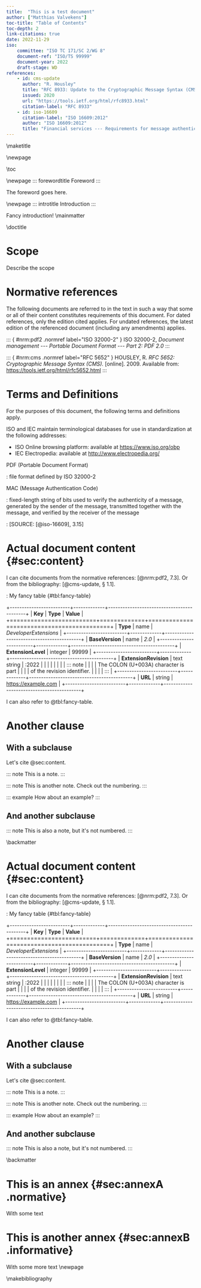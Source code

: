 ```yaml
---
title:  "This is a test document"
author: ["Matthias Valvekens"]
toc-title: "Table of Contents"
toc-depth: 2
link-citations: true
date: 2022-11-29
iso:
    committee: "ISO TC 171/SC 2/WG 8"
    document-ref: "ISO/TS 99999"
    document-year: 2022
    draft-stage: WD
references:
    - id: cms-update
      author: "R. Housley"
      title: "RFC 8933: Update to the Cryptographic Message Syntax (CMS) for Algorithm Identifier Protection"
      issued: 2020
      url: "https://tools.ietf.org/html/rfc8933.html"
      citation-label: "RFC 8933"
    - id: iso-16609
      citation-label: "ISO 16609:2012"
      author: "ISO 16609:2012"
      title: "Financial services --- Requirements for message authentication using symmetric techniques"
---
```


\maketitle

\newpage

\toc

\newpage
::: forewordtitle
Foreword
:::

The foreword goes here.

\newpage
::: introtitle
Introduction
:::

Fancy introduction!
\mainmatter

\doctitle

# Scope

Describe the scope

# Normative references

The following documents are referred to in the text in such a way that some or all of their content constitutes requirements of this document. For dated references, only the edition cited applies. For undated references, the latest edition of the referenced document (including any amendments) applies.


::: { #nrm:pdf2 .normref label="ISO 32000-2" }
ISO 32000-2, *Document management --- Portable Document Format --- Part 2: PDF 2.0*
:::

::: { #nrm:cms .normref label="RFC 5652" }
HOUSLEY, R. *RFC 5652: Cryptographic Message Syntax (CMS).* [online]. 2009. Available from: <https://tools.ietf.org/html/rfc5652.html>
:::
# Terms and Definitions

For the purposes of this document, the following terms and definitions apply.

ISO and IEC maintain terminological databases for use in standardization at the following addresses:

 - ISO Online browsing platform: available at <https://www.iso.org/obp>
 - IEC Electropedia: available at <http://www.electropedia.org/>



PDF (Portable Document Format)

: file format defined by ISO 32000-2

MAC (Message Authentication Code)

: fixed-length string of bits used to verify the authenticity of a message, generated by the sender of the message, transmitted together with the message, and verified by the receiver of the message

: [SOURCE: [@iso-16609], 3.15]

# Actual document content {#sec:content}


I can cite documents from the normative references: [@nrm:pdf2, 7.3]. Or from the bibliography: [@cms-update, § 1.1].


: My fancy table {#tbl:fancy-table}

+-------------------------+-------------+-------------------------------------------+
| **Key**                 | **Type**    | **Value**                                 |
+=========================+=============+===========================================+
| **Type**                | name        | *DeveloperExtensions*                     |
+-------------------------+-------------+-------------------------------------------+
| **BaseVersion**         | name        | *2.0*                                     |
+-------------------------+-------------+-------------------------------------------+
| **ExtensionLevel**      | integer     | 99999                                     |
+-------------------------+-------------+-------------------------------------------+
| **ExtensionRevision**   | text string | :2022                                     |
|                         |             |                                           |
|                         |             | ::: note                                  |
|                         |             | The COLON (U+003A) character is part      |
|                         |             | of the revision identifier.               |
|                         |             | :::                                       |
+-------------------------+-------------+-------------------------------------------+
| **URL**                 | string      | <https://example.com>                     |
+-------------------------+-------------+-------------------------------------------+


I can also refer to @tbl:fancy-table.

# Another clause

## With a subclause

Let's cite @sec:content.

::: note
This is a note.
:::

::: note
This is another note. Check out the numbering.
:::

::: example
How about an example?
:::

## And another subclause

::: note
This is also a note, but it's not numbered.
:::

\backmatter


# Actual document content {#sec:content}


I can cite documents from the normative references: [@nrm:pdf2, 7.3]. Or from the bibliography: [@cms-update, § 1.1].


: My fancy table {#tbl:fancy-table}

+-------------------------+-------------+-------------------------------------------+
| **Key**                 | **Type**    | **Value**                                 |
+=========================+=============+===========================================+
| **Type**                | name        | *DeveloperExtensions*                     |
+-------------------------+-------------+-------------------------------------------+
| **BaseVersion**         | name        | *2.0*                                     |
+-------------------------+-------------+-------------------------------------------+
| **ExtensionLevel**      | integer     | 99999                                     |
+-------------------------+-------------+-------------------------------------------+
| **ExtensionRevision**   | text string | :2022                                     |
|                         |             |                                           |
|                         |             | ::: note                                  |
|                         |             | The COLON (U+003A) character is part      |
|                         |             | of the revision identifier.               |
|                         |             | :::                                       |
+-------------------------+-------------+-------------------------------------------+
| **URL**                 | string      | <https://example.com>                     |
+-------------------------+-------------+-------------------------------------------+


I can also refer to @tbl:fancy-table.

# Another clause

## With a subclause

Let's cite @sec:content.

::: note
This is a note.
:::

::: note
This is another note. Check out the numbering.
:::

::: example
How about an example?
:::

## And another subclause

::: note
This is also a note, but it's not numbered.
:::

\backmatter
# This is an annex {#sec:annexA .normative}

With some text

# This is another annex {#sec:annexB .informative}

With some more text
\newpage

\makebibliography
